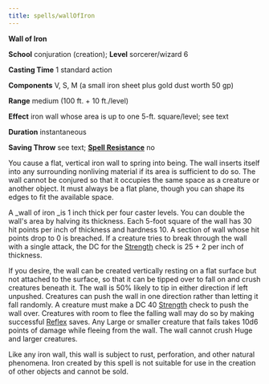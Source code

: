 ```yaml
---
title: spells/wallOfIron
---
```

 **Wall of Iron**

**School** conjuration (creation); **Level** sorcerer/wizard 6

**Casting Time** 1 standard action

**Components** V, S, M (a small iron sheet plus gold dust worth 50 gp)

**Range** medium (100 ft. + 10 ft./level)

**Effect** iron wall whose area is up to one 5-ft. square/level; see text

**Duration** instantaneous

**Saving Throw** see text; **[Spell Resistance](../glossary.md#_spell-resistance)** no

You cause a flat, vertical iron wall to spring into being. The wall inserts itself into any surrounding nonliving material if its area is sufficient to do so. The wall cannot be conjured so that it occupies the same space as a creature or another object. It must always be a flat plane, though you can shape its edges to fit the available space.

A _wall of iron _is 1 inch thick per four caster levels. You can double the wall's area by halving its thickness. Each 5-foot square of the wall has 30 hit points per inch of thickness and hardness 10. A section of wall whose hit points drop to 0 is breached. If a creature tries to break through the wall with a single attack, the DC for the [Strength](../gettingStarted.md#_strength) check is 25 + 2 per inch of thickness.

If you desire, the wall can be created vertically resting on a flat surface but not attached to the surface, so that it can be tipped over to fall on and crush creatures beneath it. The wall is 50% likely to tip in either direction if left unpushed. Creatures can push the wall in one direction rather than letting it fall randomly. A creature must make a DC 40 [Strength](../gettingStarted.md#_strength) check to push the wall over. Creatures with room to flee the falling wall may do so by making successful [Reflex](../combat.md#_reflex) saves. Any Large or smaller creature that fails takes 10d6 points of damage while fleeing from the wall. The wall cannot crush Huge and larger creatures.

Like any iron wall, this wall is subject to rust, perforation, and other natural phenomena. Iron created by this spell is not suitable for use in the creation of other objects and cannot be sold.

